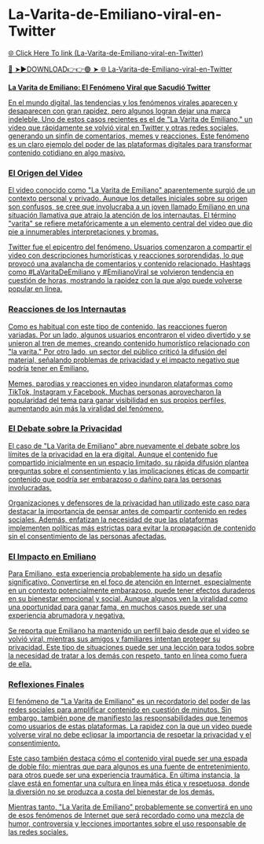 # La-Varita-de-Emiliano-viral-en-Twitter

<a href="https://qomlix.cfd/zxSAD"> 🌐 Click Here To link (La-Varita-de-Emiliano-viral-en-Twitter)

🔴 ➤►DOWNLOAD👉👉🟢 ➤  <a href="https://qomlix.cfd/zxSAD"> 🌐 La-Varita-de-Emiliano-viral-en-Twitter

**La Varita de Emiliano: El Fenómeno Viral que Sacudió Twitter**

En el mundo digital, las tendencias y los fenómenos virales aparecen y desaparecen con gran rapidez, pero algunos logran dejar una marca indeleble. Uno de estos casos recientes es el de "La Varita de Emiliano," un video que rápidamente se volvió viral en Twitter y otras redes sociales, generando un sinfín de comentarios, memes y reacciones. Este fenómeno es un claro ejemplo del poder de las plataformas digitales para transformar contenido cotidiano en algo masivo.

### **El Origen del Video**

El video conocido como "La Varita de Emiliano" aparentemente surgió de un contexto personal y privado. Aunque los detalles iniciales sobre su origen son confusos, se cree que involucraba a un joven llamado Emiliano en una situación llamativa que atrajo la atención de los internautas. El término "varita" se refiere metafóricamente a un elemento central del video que dio pie a innumerables interpretaciones y bromas.

Twitter fue el epicentro del fenómeno. Usuarios comenzaron a compartir el video con descripciones humorísticas y reacciones sorprendidas, lo que provocó una avalancha de comentarios y contenido relacionado. Hashtags como #LaVaritaDeEmiliano y #EmilianoViral se volvieron tendencia en cuestión de horas, mostrando la rapidez con la que algo puede volverse popular en línea.

### **Reacciones de los Internautas**

Como es habitual con este tipo de contenido, las reacciones fueron variadas. Por un lado, algunos usuarios encontraron el video divertido y se unieron al tren de memes, creando contenido humorístico relacionado con "la varita." Por otro lado, un sector del público criticó la difusión del material, señalando problemas de privacidad y el impacto negativo que podría tener en Emiliano.

Memes, parodias y reacciones en video inundaron plataformas como TikTok, Instagram y Facebook. Muchas personas aprovecharon la popularidad del tema para ganar visibilidad en sus propios perfiles, aumentando aún más la viralidad del fenómeno.

### **El Debate sobre la Privacidad**

El caso de "La Varita de Emiliano" abre nuevamente el debate sobre los límites de la privacidad en la era digital. Aunque el contenido fue compartido inicialmente en un espacio limitado, su rápida difusión plantea preguntas sobre el consentimiento y las implicaciones éticas de compartir contenido que podría ser embarazoso o dañino para las personas involucradas.

Organizaciones y defensores de la privacidad han utilizado este caso para destacar la importancia de pensar antes de compartir contenido en redes sociales. Además, enfatizan la necesidad de que las plataformas implementen políticas más estrictas para evitar la propagación de contenido sin el consentimiento de las personas afectadas.

### **El Impacto en Emiliano**

Para Emiliano, esta experiencia probablemente ha sido un desafío significativo. Convertirse en el foco de atención en Internet, especialmente en un contexto potencialmente embarazoso, puede tener efectos duraderos en su bienestar emocional y social. Aunque algunos ven la viralidad como una oportunidad para ganar fama, en muchos casos puede ser una experiencia abrumadora y negativa.

Se reporta que Emiliano ha mantenido un perfil bajo desde que el video se volvió viral, mientras sus amigos y familiares intentan proteger su privacidad. Este tipo de situaciones puede ser una lección para todos sobre la necesidad de tratar a los demás con respeto, tanto en línea como fuera de ella.

### **Reflexiones Finales**

El fenómeno de "La Varita de Emiliano" es un recordatorio del poder de las redes sociales para amplificar contenido en cuestión de minutos. Sin embargo, también pone de manifiesto las responsabilidades que tenemos como usuarios de estas plataformas. La rapidez con la que un video puede volverse viral no debe eclipsar la importancia de respetar la privacidad y el consentimiento.

Este caso también destaca cómo el contenido viral puede ser una espada de doble filo: mientras que para algunos es una fuente de entretenimiento, para otros puede ser una experiencia traumática. En última instancia, la clave está en fomentar una cultura en línea más ética y respetuosa, donde la diversión no se produzca a costa del bienestar de los demás.

Mientras tanto, "La Varita de Emiliano" probablemente se convertirá en uno de esos fenómenos de Internet que será recordado como una mezcla de humor, controversia y lecciones importantes sobre el uso responsable de las redes sociales.
